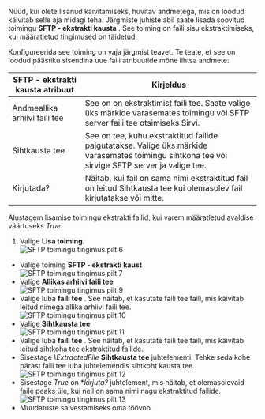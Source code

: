 Nüüd, kui olete lisanud käivitamiseks, huvitav andmetega, mis on loodud käivitab selle aja midagi teha. Järgmiste juhiste abil saate lisada soovitud toimingu **SFTP - ekstrakti kausta** . See toiming on faili sisu ekstraktimiseks, kui määratletud tingimused on täidetud. 

Konfigureerida see toiming on vaja järgmist teavet. Te teate, et see on loodud päästiku sisendina uue faili atribuutide mõne lihtsa andmete:

|SFTP - ekstrakti kausta atribuut|Kirjeldus|
|---|---|
|Andmeallika arhiivi faili tee|See on on ekstraktimist faili tee. Saate valige üks märkide varasemates toimingu või SFTP server faili tee otsimiseks Sirvi.|
|Sihtkausta tee|See on tee, kuhu ekstraktitud failide paigutatakse. Valige üks märkide varasemates toimingu sihtkoha tee või sirvige SFTP server ja valige tee.|
|Kirjutada?|Näitab, kui fail on sama nimi ekstraktitud fail on leitud Sihtkausta tee kui olemasolev fail kirjutatakse või mitte.|

Alustagem lisamise toimingu ekstrakti failid, kui varem määratletud avaldise väärtuseks *True*. 

1. Valige **Lisa toiming**.        
![SFTP toimingu tingimus pilt 6](./media/connectors-create-api-sftp/condition-6.png)   
- Valige toiming **SFTP - ekstrakti kaust**      
![SFTP toimingu tingimus pilt 7](./media/connectors-create-api-sftp/condition-7.png)   
- Valige **Allikas arhiivi faili tee**              
![SFTP toimingu tingimus pilt 9](./media/connectors-create-api-sftp/condition-9.png)   
- Valige luba **faili tee** . See näitab, et kasutate faili tee faili, mis käivitab leitud nimega allika arhiivi faili tee.           
![SFTP toimingu tingimus pilt 10](./media/connectors-create-api-sftp/condition-10.png)   
- Valige **Sihtkausta tee**           
![SFTP toimingu tingimus pilt 11](./media/connectors-create-api-sftp/condition-11.png)   
- Valige luba **faili tee** . See näitab, et kasutate faili tee faili, mis käivitab leitud sihtkoha tee ekstraktitud failide.   
- Sisestage *\ExtractedFile* **Sihtkausta tee** juhtelementi. Tehke seda kohe pärast faili tee luba juhtelemendis sihtkoht kausta tee.         
![SFTP toimingu tingimus pilt 12](./media/connectors-create-api-sftp/condition-12.png)   
- Sisestage *True* on **kirjuta?* juhtelement, mis näitab, et olemasolevaid faile peaks üle, kui neil on sama nimi nagu ekstraktitud failide.      
![SFTP toimingu tingimus pilt 13](./media/connectors-create-api-sftp/condition-13.png)   
- Muudatuste salvestamiseks oma töövoo  
